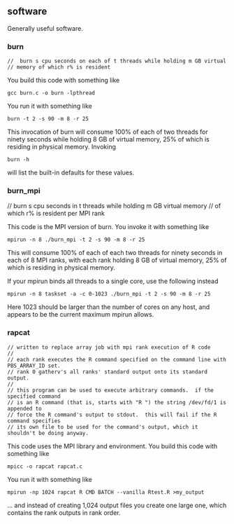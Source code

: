 ## software

Generally useful software.

### burn

    //  burn s cpu seconds on each of t threads while holding m GB virtual
    // memory of which r% is resident

You build this code with something like

    gcc burn.c -o burn -lpthread

You run it with something like

    burn -t 2 -s 90 -m 8 -r 25

This invocation of burn will consume 100% of each of two threads for ninety
seconds while holding 8 GB of virtual memory, 25% of which is residing in
physical memory.  Invoking

    burn -h

will list the built-in defaults for these values.


### burn_mpi

//  burn s cpu seconds in t threads while holding m GB virtual memory
//  of which r% is resident per MPI rank

This code is the MPI version of burn.  You invoke it with something like

    mpirun -n 8 ./burn_mpi -t 2 -s 90 -m 8 -r 25

This will consume 100% of each of each two threads for ninety seconds in
each of 8 MPI ranks, with each rank holding 8 GB of virtual memory, 25%
of which is residing in physical memory.

If your mpirun binds all threads to a single core, use the following instead

    mpirun -n 8 taskset -a -c 0-1023 ./burn_mpi -t 2 -s 90 -m 8 -r 25

Here 1023 should be larger than the number of cores on any host, and
appears to be the current maximum mpirun allows.


### rapcat

    // written to replace array job with mpi rank execution of R code
    //
    // each rank executes the R command specified on the command line with PBS_ARRAY_ID set.
    // rank 0 gatherv's all ranks' standard output onto its standard output.
    //
    // this program can be used to execute arbitrary commands.  if the specified command
    // is an R command (that is, starts with "R ") the string /dev/fd/1 is appended to
    // force the R command's output to stdout.  this will fail if the R command specifies
    // its own file to be used for the command's output, which it shouldn't be doing anyway.

This code uses the MPI library and environment.  You build this code with something like

    mpicc -o rapcat rapcat.c

You run it with something like

    mpirun -np 1024 rapcat R CMD BATCH --vanilla Rtest.R >my_output

... and instead of creating 1,024 output files you create one large one, which contains the
rank outputs in rank order.
